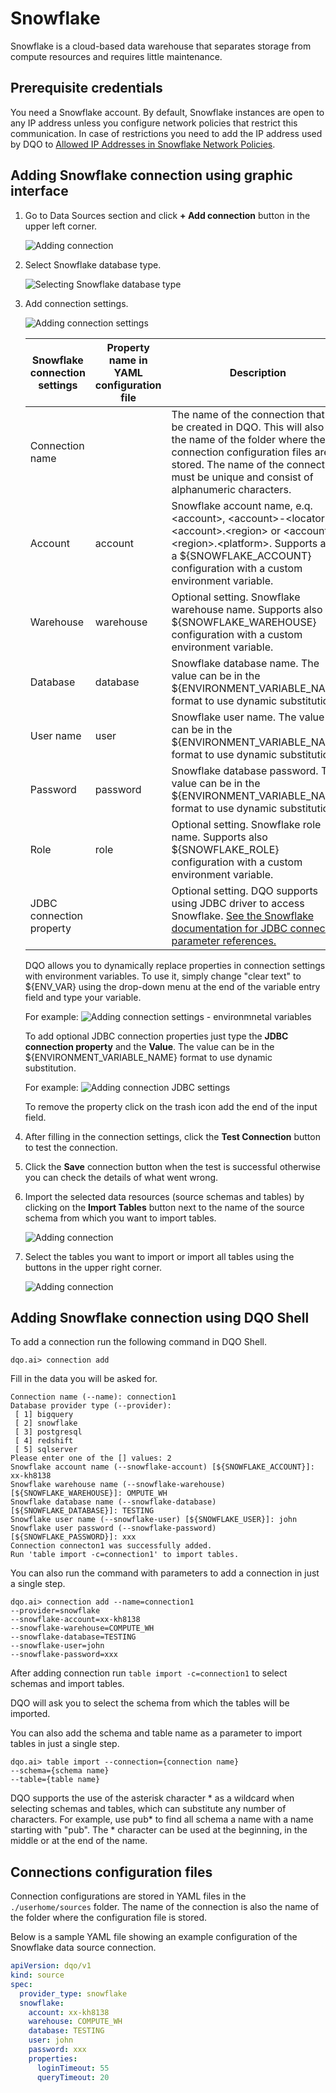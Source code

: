 # Snowflake

Snowflake is a cloud-based data warehouse that separates storage from compute resources and requires little maintenance.

## Prerequisite credentials

You need a Snowflake account. By default, Snowflake instances are open to any IP address unless you configure network 
policies that restrict this communication. In case of restrictions you need to add the IP address used by DQO to 
[Allowed IP Addresses in Snowflake Network Policies](https://docs.snowflake.com/en/user-guide/network-policies#modifying-network-policies).

## Adding Snowflake connection using graphic interface

1. Go to Data Sources section and click **+ Add connection** button in the upper left corner.

    ![Adding connection](https://docs.dqo.ai/docs/images/working-with-dqo/adding-connections/adding-connection.jpg)

2. Select Snowflake database type.

     ![Selecting Snowflake database type](https://docs.dqo.ai/docs/images/working-with-dqo/adding-connections/adding-connection-snowflake.jpg)

3. Add connection settings.

    ![Adding connection settings](https://docs.dqo.ai/docs/images/working-with-dqo/adding-connections/connection-settings-snowflake.jpg)

    | Snowflake connection settings | Property name in YAML configuration file | Description                                                                                                                                                                                                                                              | 
    |-------------------------------|----------------------------------------------------------------------------------------------------------------------------------------------------------------------------------------------------------------------------------------------------------|-----------------------------------------------------------------------------------------------------------------------------------------------------------------------------------------------------------------------------------------------------------|
    | Connection name               |                                          | The name of the connection that will be created in DQO. This will also be the name of the folder where the connection configuration files are stored. The name of the connection must be unique and consist of alphanumeric characters.                  |
    | Account                       | account                                  | Snowflake account name, e.q. &lt;account&gt;, &lt;account&gt;-&lt;locator&gt;, &lt;account&gt;.&lt;region&gt; or &lt;account&gt;.&lt;region&gt;.&lt;platform&gt;. Supports also a ${SNOWFLAKE_ACCOUNT} configuration with a custom environment variable. |
    | Warehouse                     | warehouse                                | Optional setting. Snowflake warehouse name.  Supports also a ${SNOWFLAKE_WAREHOUSE} configuration with a custom environment variable.                                                                                                                    |
    | Database                      | database                                 | Snowflake database name. The value can be in the ${ENVIRONMENT_VARIABLE_NAME} format to use dynamic substitution.                                                                                                                                        |
    | User name                     | user                                     | Snowflake user name. The value can be in the ${ENVIRONMENT_VARIABLE_NAME} format to use dynamic substitution.                                                                                                                                            |
    | Password                      | password                                 | Snowflake database password. The value can be in the ${ENVIRONMENT_VARIABLE_NAME} format to use dynamic substitution.                                                                                                                                    |
    | Role                          | role                                     | Optional setting. Snowflake role name.  Supports also ${SNOWFLAKE_ROLE} configuration with a custom environment variable.                                                                                                                                |
    | JDBC connection property      |                                          | Optional setting. DQO supports using JDBC driver to access Snowflake. [See the Snowflake documentation for JDBC connection parameter references.](https://docs.snowflake.com/en/developer-guide/jdbc/jdbc-parameters)                                    |

    DQO allows you to dynamically replace properties in connection settings with environment variables. To use it, simply
    change "clear text" to ${ENV_VAR} using the drop-down menu at the end of the variable entry field and type your variable.

    For example:
    ![Adding connection settings - environmnetal variables](https://docs.dqo.ai/docs/images/working-with-dqo/adding-connections/connection-settings-snowflake-envvar.jpg)

    To add optional JDBC connection properties just type the **JDBC connection property** and the **Value**. The value 
    can be in the ${ENVIRONMENT_VARIABLE_NAME} format to use dynamic substitution.   
    
    For example:
    ![Adding connection JDBC settings](https://docs.dqo.ai/docs/images/working-with-dqo/adding-connections/connection-settings-JDBC-properties.jpg)

    To remove the property click on the trash icon add the end of the input field. 


4. After filling in the connection settings, click the **Test Connection** button to test the connection.
5. Click the **Save** connection button when the test is successful otherwise you can check the details of what went wrong.
6. Import the selected data resources (source schemas and tables) by clicking on the **Import Tables** button next to
   the name of the source schema from which you want to import tables.

    ![Adding connection](https://docs.dqo.ai/docs/images/working-with-dqo/adding-connections/importing-schemas.jpg)

7. Select the tables you want to import or import all tables using the buttons in the upper right corner.

    ![Adding connection](https://docs.dqo.ai/docs/images/working-with-dqo/adding-connections/importing-tables.jpg)

## Adding Snowflake connection using DQO Shell

To add a connection run the following command in DQO Shell.
```
dqo.ai> connection add
```

Fill in the data you will be asked for.

``` 
Connection name (--name): connection1
Database provider type (--provider):
 [ 1] bigquery
 [ 2] snowflake
 [ 3] postgresql
 [ 4] redshift
 [ 5] sqlserver
Please enter one of the [] values: 2
Snowflake account name (--snowflake-account) [${SNOWFLAKE_ACCOUNT}]: xx-kh8138
Snowflake warehouse name (--snowflake-warehouse) [${SNOWFLAKE_WAREHOUSE}]: OMPUTE_WH
Snowflake database name (--snowflake-database) [${SNOWFLAKE_DATABASE}]: TESTING
Snowflake user name (--snowflake-user) [${SNOWFLAKE_USER}]: john
Snowflake user password (--snowflake-password) [${SNOWFLAKE_PASSWORD}]: xxx
Connection connecton1 was successfully added.
Run 'table import -c=connection1' to import tables.
```

You can also run the command with parameters to add a connection in just a single step.

```
dqo.ai> connection add --name=connection1 
--provider=snowflake 
--snowflake-account=xx-kh8138 
--snowflake-warehouse=COMPUTE_WH
--snowflake-database=TESTING
--snowflake-user=john
--snowflake-password=xxx
```

After adding connection run `table import -c=connection1` to select schemas and import tables.

DQO will ask you to select the schema from which the tables will be imported.

You can also add the schema and table name as a parameter to import tables in just a single step.

```
dqo.ai> table import --connection={connection name} 
--schema={schema name}
--table={table name}
```
DQO supports the use of the asterisk character * as a wildcard when selecting schemas and tables, which can substitute
any number of characters. For example, use  pub* to find all schema a name with a name starting with "pub". The *
character can be used at the beginning, in the middle or at the end of the name.

## Connections configuration files

Connection configurations are stored in YAML files in the `./userhome/sources` folder. The name of the connection is also
the name of the folder where the configuration file is stored.

Below is a sample YAML file showing an example configuration of the Snowflake data source connection.


``` yaml
apiVersion: dqo/v1
kind: source
spec:
  provider_type: snowflake
  snowflake:
    account: xx-kh8138
    warehouse: COMPUTE_WH
    database: TESTING
    user: john
    password: xxx
    properties:
      loginTimeout: 55
      queryTimeout: 20
```
